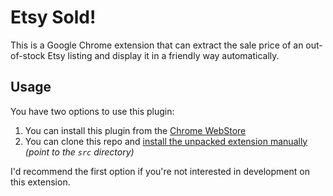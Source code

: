 # Etsy Sold!
This is a Google Chrome extension that can extract the sale price of an out-of-stock Etsy listing and display it in a friendly way automatically.

## Usage
You have two options to use this plugin:
1. You can install this plugin from the [Chrome WebStore](https://chrome.google.com/webstore/detail/etsy-sold/ogkbkoekfaofdlijmahfapjfojckiikf)
1. You can clone this repo and [install the unpacked extension manually](http://techapple.net/2015/09/how-to-install-load-unpacked-extension-in-google-chrome-browser-os-chromebooks/) _(point to the `src` directory)_

I'd recommend the first option if you're not interested in development on this extension.

